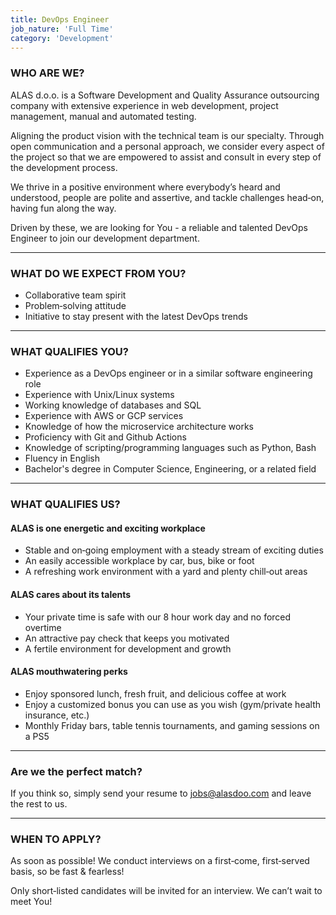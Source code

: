 ```yaml
---
title: DevOps Engineer
job_nature: 'Full Time'
category: 'Development'
---
```


### WHO ARE WE?

ALAS d.o.o. is a Software Development and Quality Assurance outsourcing company with extensive experience in web development, project management, manual and automated testing.

Aligning the product vision with the technical team is our specialty. Through open communication and a personal approach, we consider every aspect of the project so that we are empowered to assist and consult in every step of the development process.

We thrive in a positive environment where everybody’s heard and understood, people are polite and assertive, and tackle challenges head&#8209;on, having fun along the way.

Driven by these, we are looking for You - a reliable and talented DevOps Engineer to join our development department.

---

### WHAT DO WE EXPECT FROM YOU?

- Collaborative team spirit
- Problem&#8209;solving attitude
- Initiative to stay present with the latest DevOps trends

---

### WHAT QUALIFIES YOU?

- Experience as a DevOps engineer or in a similar software engineering role
- Experience with Unix/Linux systems
- Working knowledge of databases and SQL
- Experience with AWS or GCP services
- Knowledge of how the microservice architecture works
- Proficiency with Git and Github Actions
- Knowledge of scripting/programming languages such as Python, Bash
- Fluency in English
- Bachelor's degree in Computer Science, Engineering, or a related field

---

### WHAT QUALIFIES US?

#### ALAS is one energetic and exciting workplace

- Stable and on&#8209;going employment with a steady stream of exciting duties
- An easily accessible workplace by car, bus, bike or foot
- A refreshing work environment with a yard and plenty chill&#8209;out areas

#### ALAS cares about its talents

- Your private time is safe with our 8 hour work day and no forced overtime
- An attractive pay check that keeps you motivated
- A fertile environment for development and growth

#### ALAS mouthwatering perks

- Enjoy sponsored lunch, fresh fruit, and delicious coffee at work
- Enjoy a customized bonus you can use as you wish (gym/private health insurance, etc.)
- Monthly Friday bars, table tennis tournaments, and gaming sessions on a PS5

---

### Are we the perfect match?

If you think so, simply send your resume to <jobs@alasdoo.com> and leave the rest to us.

---

### WHEN TO APPLY?

As soon as possible!
We conduct interviews on a first&#8209;come, first&#8209;served basis, so be fast & fearless!

Only short&#8209;listed candidates will be invited for an interview. We can’t wait to meet You!
